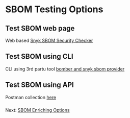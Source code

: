 # SBOM Testing Options

## Test SBOM web page
Web based  [Snyk SBOM Security Checker](https://snyk.io/code-checker/sbom-security/)


## Test SBOM using CLI
CLI using 3rd partu tool [bomber and snyk sbom provider](https://github.com/devops-kung-fu/bomber)

## Test SBOM using API
Postman collection [here](https://github.com/nirw-snyk/sbom-demo/blob/main/SBOM.postman_collection.json)






###
Next: [SBOM Enriching Options](https://github.com/nirw-snyk/sbom-demo/blob/main/SBOM-Enriching-Options.md)